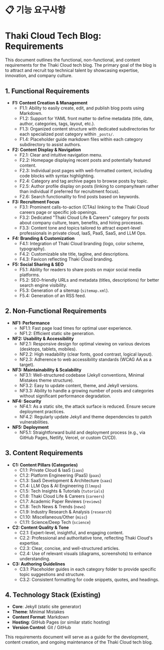 # 📋 기능 요구사항

# Thaki Cloud Tech Blog: Requirements

This document outlines the functional, non-functional, and content requirements for the Thaki Cloud tech blog. The primary goal of the blog is to attract and recruit top technical talent by showcasing expertise, innovation, and company culture.

## 1. Functional Requirements

*   **F1: Content Creation & Management**
    *   F1.1: Ability to easily create, edit, and publish blog posts using Markdown.
    *   F1.2: Support for YAML front matter to define metadata (title, date, author, categories, tags, layout, etc.).
    *   F1.3: Organized content structure with dedicated subdirectories for each specialized post category within `_posts/`.
    *   F1.4: Placeholder guide markdown files within each category subdirectory to assist authors.
*   **F2: Content Display & Navigation**
    *   F2.1: Clear and intuitive navigation menu.
    *   F2.2: Homepage displaying recent posts and potentially featured content.
    *   F2.3: Individual post pages with well-formatted content, including code blocks with syntax highlighting.
    *   F2.4: Category and tag archive pages to browse posts by topic.
    *   F2.5: Author profile display on posts (linking to company/team rather than individual if preferred for recruitment focus).
    *   F2.6: Search functionality to find posts based on keywords.
*   **F3: Recruitment Focus**
    *   F3.1: Prominent calls-to-action (CTAs) linking to the Thaki Cloud careers page or specific job openings.
    *   F3.2: Dedicated "Thaki Cloud Life & Careers" category for posts about company culture, team, benefits, and hiring processes.
    *   F3.3: Content tone and topics tailored to attract expert-level professionals in private cloud, IaaS, PaaS, SaaS, and LLM Ops.
*   **F4: Branding & Customization**
    *   F4.1: Integration of Thaki Cloud branding (logo, color scheme, typography).
    *   F4.2: Customizable site title, tagline, and descriptions.
    *   F4.3: Favicon reflecting Thaki Cloud branding.
*   **F5: Social Sharing & SEO**
    *   F5.1: Ability for readers to share posts on major social media platforms.
    *   F5.2: SEO-friendly URLs and metadata (titles, descriptions) for better search engine visibility.
    *   F5.3: Generation of a sitemap (`sitemap.xml`).
    *   F5.4: Generation of an RSS feed.

## 2. Non-Functional Requirements

*   **NF1: Performance**
    *   NF1.1: Fast page load times for optimal user experience.
    *   NF1.2: Efficient static site generation.
*   **NF2: Usability & Accessibility**
    *   NF2.1: Responsive design for optimal viewing on various devices (desktops, tablets, mobiles).
    *   NF2.2: High readability (clear fonts, good contrast, logical layout).
    *   NF2.3: Adherence to web accessibility standards (WCAG AA as a target).
*   **NF3: Maintainability & Scalability**
    *   NF3.1: Well-structured codebase (Jekyll conventions, Minimal Mistakes theme structure).
    *   NF3.2: Easy to update content, theme, and Jekyll versions.
    *   NF3.3: Ability to handle a growing number of posts and categories without significant performance degradation.
*   **NF4: Security**
    *   NF4.1: As a static site, the attack surface is reduced. Ensure secure deployment practices.
    *   NF4.2: Regularly update Jekyll and theme dependencies to patch vulnerabilities.
*   **NF5: Deployment**
    *   NF5.1: Straightforward build and deployment process (e.g., via GitHub Pages, Netlify, Vercel, or custom CI/CD).

## 3. Content Requirements

*   **C1: Content Pillars (Categories)**
    *   C1.1: Private Cloud & IaaS (`iaas`)
    *   C1.2: Platform Engineering (PaaS) (`paas`)
    *   C1.3: SaaS Development & Architecture (`saas`)
    *   C1.4: LLM Ops & AI Engineering (`llmops`)
    *   C1.5: Tech Insights & Tutorials (`tutorials`)
    *   C1.6: Thaki Cloud Life & Careers (`careers`)
    *   C1.7: Academic Paper Reviews (`reviews`)
    *   C1.8: Tech News & Trends (`news`)
    *   C1.9: Industry Research & Analysis (`research`)
    *   C1.10: Miscellaneous/Other (`misc`)
    *   C1.11: Science/Deep Tech (`science`)
*   **C2: Content Quality & Tone**
    *   C2.1: Expert-level, insightful, and engaging content.
    *   C2.2: Professional and authoritative tone, reflecting Thaki Cloud's expertise.
    *   C2.3: Clear, concise, and well-structured articles.
    *   C2.4: Use of relevant visuals (diagrams, screenshots) to enhance understanding.
*   **C3: Authoring Guidelines**
    *   C3.1: Placeholder guides in each category folder to provide specific topic suggestions and structure.
    *   C3.2: Consistent formatting for code snippets, quotes, and headings.

## 4. Technology Stack (Existing)

*   **Core**: Jekyll (static site generator)
*   **Theme**: Minimal Mistakes
*   **Content Format**: Markdown
*   **Hosting**: GitHub Pages (or similar static hosting)
*   **Version Control**: Git / GitHub

This requirements document will serve as a guide for the development, content creation, and ongoing maintenance of the Thaki Cloud tech blog.
